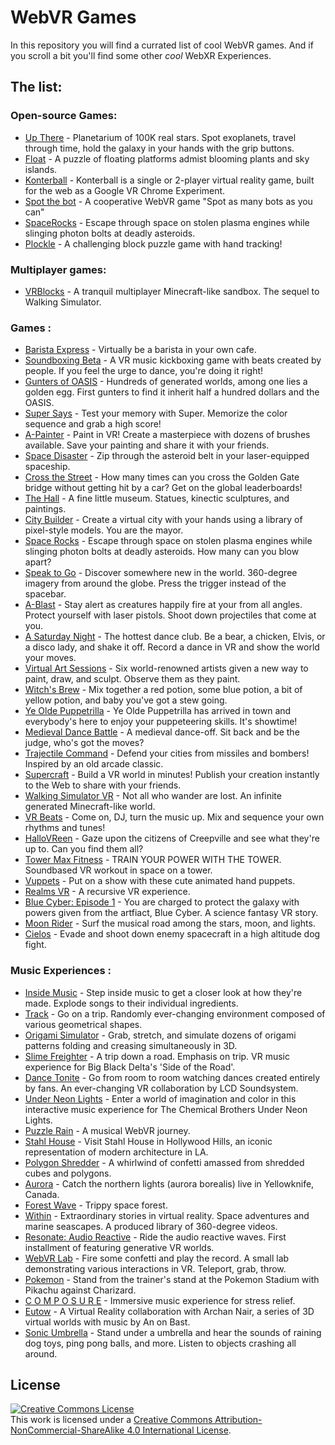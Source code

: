 # WebVR Games

In this repository you will find a currated list of cool WebVR games.
And if you scroll a bit you'll find some other _cool_ WebXR Experiences.

## The list:

### Open-source Games:

- [Up There](https://ngokevin.github.io/up-there-webvr) - Planetarium of 100K real stars. Spot exoplanets, travel through time, hold the galaxy in your hands with the grip buttons.
- [Float](https://ngokevin.github.io/float/) - A puzzle of floating platforms admist blooming plants and sky islands.
- [Konterball](https://github.com/madebywild/konterball) - Konterball is a single or 2-player virtual reality game, built for the web as a Google VR Chrome Experiment.
- [Spot the bot](https://github.com/hookerz/spot-the-bot) - A cooperative WebVR game "Spot as many bots as you can"
- [SpaceRocks](https://github.com/moar-tech/spacerocks) - Escape through space on stolen plasma engines while slinging photon bolts at deadly asteroids.
- [Plockle](https://plockle.com) - A challenging block puzzle game with hand tracking!

### Multiplayer games:

- [VRBlocks](https://vrblocks.gatunes.com/) - A tranquil multiplayer Minecraft-like sandbox. The sequel to Walking Simulator.

### Games :

- [Barista Express](https://constructarca.de/construct-arcade/game/barista-express/game/) - Virtually be a barista in your own cafe.
- [Soundboxing Beta](https://webvr.soundboxing.co/) - A VR music kickboxing game with beats created by people. If you feel the urge to dance, you're doing it right!
- [Gunters of OASIS](https://supermedium.com/gunters-of-oasis-deploy/) - Hundreds of generated worlds, among one lies a golden egg. First gunters to find it inherit half a hundred dollars and the OASIS.
- [Super Says](https://supermedium.com/supersays/src) - Test your memory with Super. Memorize the color sequence and grab a high score!
- [A-Painter](https://aframe.io/a-painter/) - Paint in VR! Create a masterpiece with dozens of brushes available. Save your painting and share it with your friends.
- [Space Disaster](https://www.blend4web.com/apps/space_disaster/space_disaster.html?v=063e38d76f7a243a3b5b97e9ce5d0b96) - Zip through the asteroid belt in your laser-equipped spaceship.
- [Cross the Street](https://crossthestreet.fun/game/) - How many times can you cross the Golden Gate bridge without getting hit by a car? Get on the global leaderboards!
- [The Hall](https://cecropia.github.io/thehallaframe/) - A fine little museum. Statues, kinectic sculptures, and paintings.
- [City Builder](https://aframe.city/) - Create a virtual city with your hands using a library of pixel-style models. You are the mayor.
- [Space Rocks](https://spacerocks.moar.io/) - Escape through space on stolen plasma engines while slinging photon bolts at deadly asteroids. How many can you blow apart?
- [Speak to Go](https://speaktogo.withgoogle.com/) - Discover somewhere new in the world. 360-degree imagery from around the globe. Press the trigger instead of the spacebar.
- [A-Blast](https://aframe.io/a-blast/) - Stay alert as creatures happily fire at your from all angles. Protect yourself with laser pistols. Shoot down projectiles that come at you.
- [A Saturday Night](https://aframe.io/a-saturday-night/) - The hottest dance club. Be a bear, a chicken, Elvis, or a disco lady, and shake it off. Record a dance in VR and show the world your moves.
- [Virtual Art Sessions](https://virtualart.chromeexperiments.com/vr/) - Six world-renowned artists given a new way to paint, draw, and sculpt. Observe them as they paint.
- [Witch's Brew](https://ravenworks.ca/witch/) - Mix together a red potion, some blue potion, a bit of yellow potion, and baby you've got a stew going.
- [Ye Olde Puppetrilla](https://www.jorgefuentes.net/projects/puppetrilla/) - Ye Olde Puppetrilla has arrived in town and everybody's here to enjoy your puppeteering skills. It's showtime!
- [Medieval Dance Battle](https://www.thedart76.com/webvr/epic-medieval-battle/emb.html) - A medieval dance-off. Sit back and be the judge, who's got the moves?
- [Trajectile Command](http://micosmo.com/trajectilecommand/) - Defend your cities from missiles and bombers! Inspired by an old arcade classic.
- [Supercraft](https://supermedium.com/craft/) - Build a VR world in minutes! Publish your creation instantly to the Web to share with your friends.
- [Walking Simulator VR](https://projects.gatunes.com/) - Not all who wander are lost. An infinite generated Minecraft-like world.
- [VR Beats](https://vrbeats.gatunes.com/) - Come on, DJ, turn the music up. Mix and sequence your own rhythms and tunes!
- [HalloVReen](https://www.jorgefuentes.net/projects/halloVReen/) - Gaze upon the citizens of Creepville and see what they're up to. Can you find them all?
- [Tower Max Fitness](https://towermax.fitness/tower/) - TRAIN YOUR POWER WITH THE TOWER. Soundbased VR workout in space on a tower.
- [Vuppets](https://www.jorgefuentes.net/projects/vuppets/vuppets_6DOF/) - Put on a show with these cute animated hand puppets.
- [Realms VR](https://realmsvr.gatunes.com) - A recursive VR experience.
- [Blue Cyber: Episode 1](https://www.bluecybervr.com/episode01/) - You are charged to protect the galaxy with powers given from the artfiact, Blue Cyber. A science fantasy VR story.
- [Moon Rider](https://moonrider.xyz) - Surf the musical road among the stars, moon, and lights.
- [Cielos](https://cielosvr.space) - Evade and shoot down enemy spacecraft in a high altitude dog fight.

### Music Experiences :

- [Inside Music](https://experiments.withgoogle.com/webvr/inside-music/view/) - Step inside music to get a closer look at how they're made. Explode songs to their individual ingredients.
- [Track](https://demos.littleworkshop.fr/demos/track/) - Go on a trip. Randomly ever-changing environment composed of various geometrical shapes.
- [Origami Simulator](http://apps.amandaghassaei.com/OrigamiSimulator/) - Grab, stretch, and simulate dozens of origami patterns folding and creasing simultaneously in 3D.
- [Slime Freighter](https://slime-freighter.glitch.me/?autoplay=true) - A trip down a road. Emphasis on trip. VR music experience for Big Black Delta's 'Side of the Road'.
- [Dance Tonite](https://tonite.dance/) - Go from room to room watching dances created entirely by fans. An ever-changing VR collaboration by LCD Soundsystem.
- [Under Neon Lights](https://player.with.in/embed/?id=541) - Enter a world of imagination and color in this interactive music experience for The Chemical Brothers Under Neon Lights.
- [Puzzle Rain](https://supermedium.com/puzzle-rain/app/?mode=normal) - A musical WebVR journey.
- [Stahl House](http://paragram.io/view/?id=stahl&vr=true) - Visit Stahl House in Hollywood Hills, an iconic representation of modern architecture in LA.
- [Polygon Shredder](http://swimminglessonsformodernlife.com/polygon-shredder/) - A whirlwind of confetti amassed from shredded cubes and polygons.
- [Aurora](http://www.gnometech.com/webvr/aurora/) - Catch the northern lights (aurora borealis) live in Yellowknife, Canada.
- [Forest Wave](https://forestwave.glitch.me/) - Trippy space forest.
- [Within](https://vr.with.in/) - Extraordinary stories in virtual reality. Space adventures and marine seascapes. A produced library of 360-degree videos.
- [Resonate: Audio Reactive](https://classes.marpi.pl/resonate/) - Ride the audio reactive waves. First installment of featuring generative VR worlds.
- [WebVR Lab](https://playcanv.as//index/GgVZJtha) - Fire some confetti and play the record. A small lab demonstrating various interactions in VR. Teleport, grab, throw.
- [Pokemon](https://supermedium.com/superframe/scenes/pokemon/) - Stand from the trainer's stand at the Pokemon Stadium with Pikachu against Charizard.
- [C O M P O S U R E](https://composure.site/prelude) - Immersive music experience for stress relief.
- [Eutow](https://demo.marpi.pl/archan/eutow/) - A Virtual Reality collaboration with Archan Nair, a series of 3D virtual worlds with music by An on Bast.
- [Sonic Umbrella](https://sonicumbrella.com/) - Stand under a umbrella and hear the sounds of raining dog toys, ping pong balls, and more. Listen to objects crashing all around.

## License

<a rel="license" href="http://creativecommons.org/licenses/by-nc-sa/4.0/"><img alt="Creative Commons License" style="border-width:0" src="https://i.creativecommons.org/l/by-nc-sa/4.0/88x31.png" /></a><br />This work is licensed under a <a rel="license" href="http://creativecommons.org/licenses/by-nc-sa/4.0/">Creative Commons Attribution-NonCommercial-ShareAlike 4.0 International License</a>.
